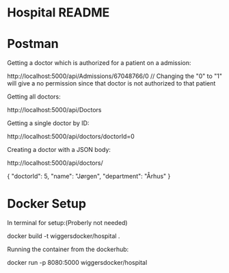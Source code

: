 # Hospital README

# Postman

Getting a doctor which is authorized for a patient on a admission:

http://localhost:5000/api/Admissions/67048766/0   // Changing the "0" to "1" will give a no permission since that doctor is not authorized to that patient

Getting all doctors:

http://localhost:5000/api/Doctors

Getting a single doctor by ID:

http://localhost:5000/api/doctors/doctorId=0

Creating a doctor with a JSON body:

http://localhost:5000/api/doctors/

{
    "doctorId": 5,
    "name": "Jørgen",
    "department": "Århus"
}


# Docker Setup

In terminal for setup:(Proberly not needed)

docker build -t wiggersdocker/hospital .

Running the container from the dockerhub:

docker run -p 8080:5000 wiggersdocker/hospital 
